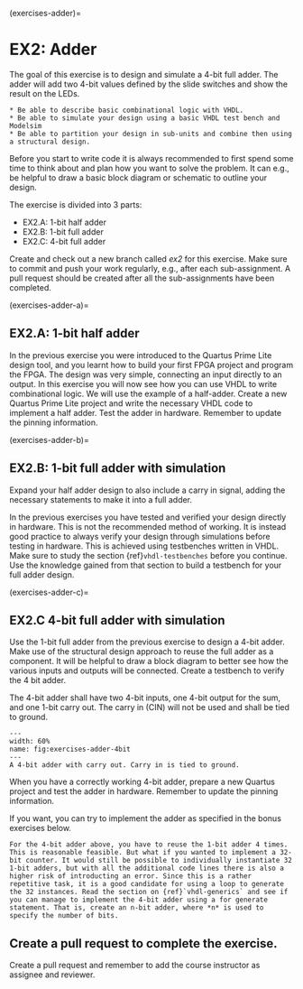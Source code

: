 (exercises-adder)=
# EX2: Adder

The goal of this exercise is to design and simulate a 4-bit full adder. The adder will add two 4-bit values defined by the slide switches and show the result on the LEDs. 
```{admonition} The learning outcome of this exercise is to:
* Be able to describe basic combinational logic with VHDL.
* Be able to simulate your design using a basic VHDL test bench and Modelsim
* Be able to partition your design in sub-units and combine then using a structural design.
```

Before you start to write code it is always recommended to first spend some time to think about and plan how you want to solve the problem. It can e.g., be helpful to draw a basic block diagram or schematic to outline your design. 

The exercise is divided into 3 parts:
- EX2.A: 1-bit half adder
- EX2.B: 1-bit full adder
- EX2.C: 4-bit full adder

Create and check out a new branch called _ex2_ for this exercise. Make sure to commit and push your work regularly, e.g., after each sub-assignment. A pull request should be created after all the sub-assignments have been completed. 

(exercises-adder-a)=
## EX2.A: 1-bit half adder

In the previous exercise you were introduced to the Quartus Prime Lite design tool, and you learnt how to build your first FPGA project and program the FPGA. The design was very simple, connecting an input directly to an output. In this exercise you will now see how you can use VHDL to write combinational logic. We will use the example of a half-adder. Create a new Quartus Prime Lite project and write the necessary VHDL code to implement a half adder. Test the adder in hardware. Remember to update the pinning information. 

(exercises-adder-b)=
## EX2.B: 1-bit full adder with simulation

Expand your half adder design to also include a carry in signal, adding the necessary statements to make it into a full adder.

In the previous exercises you have tested and verified your design directly in hardware. This is not the recommended method of working. It is instead good practice to always verify your design through simulations before testing in hardware. This is achieved using testbenches written in VHDL. Make sure to study the section {ref}`vhdl-testbenches` before you continue. Use the knowledge gained from that section to build a testbench for your full adder design. 




(exercises-adder-c)=
## EX2.C 4-bit full adder with simulation
Use the 1-bit full adder from the previous exercise to design a 4-bit adder. Make use of the structural design approach to reuse the full adder as a component. It will be helpful to draw a block diagram to better see how the various inputs and outputs will be connected. Create a testbench to verify the 4 bit adder. 

The 4-bit adder shall have two 4-bit inputs, one 4-bit output for the sum, and one 1-bit carry out. The carry in (CIN) will not be used and shall be tied to ground. 

```{figure} ../images/exercises_adder_4bit.png
---
width: 60%
name: fig:exercises-adder-4bit
---
A 4-bit adder with carry out. Carry in is tied to ground. 
```

When you have a correctly working 4-bit adder, prepare a new Quartus project and test the adder in hardware. Remember to update the pinning information.

If you want, you can try to implement the adder as specified in the bonus exercises below.

```{admonition} Bonus exercise
For the 4-bit adder above, you have to reuse the 1-bit adder 4 times. This is reasonable feasible. But what if you wanted to implement a 32-bit counter. It would still be possible to individually instantiate 32 1-bit adders, but with all the additional code lines there is also a higher risk of introducting an error. Since this is a rather repetitive task, it is a good candidate for using a loop to generate the 32 instances. Read the section on {ref}`vhdl-generics` and see if you can manage to implement the 4-bit adder using a for generate statement. That is, create an n-bit adder, where *n* is used to specify the number of bits.
```

## Create a pull request to complete the exercise.

Create a pull request and remember to add the course instructor as assignee and reviewer. 
